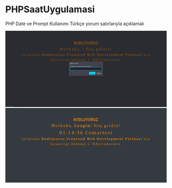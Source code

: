 # PHPSaatUygulamasi
PHP Date ve Prompt Kullanımı Türkçe yorum satırlarıyla açıklamalı

![SS-1](https://github.com/lezgintekay/PHPSaatUygulamasi/blob/master/ss-1.png)
![SS-2](https://github.com/lezgintekay/PHPSaatUygulamasi/blob/master/ss-2.png)
